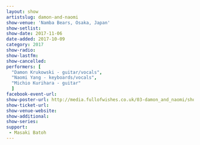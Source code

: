 ```yaml
---
layout: show
artistslug: damon-and-naomi
show-venue: 'Namba Bears, Osaka, Japan'
show-setlist:
show-date: 2017-11-06
date-added: 2017-10-09
category: 2017
show-radio: 
show-lastfm: 
show-cancelled: 
performers: [
  "Damon Krukowski - guitar/vocals",
  "Naomi Yang - keyboards/vocals",
  "Michio Kurihara - guitar"
  ]
facebook-event-url: 
show-poster-url: http://media.fullofwishes.co.uk/03-damon_and_naomi/show_assets/2017-11/2017-11-damon-and-naomi-japan.jpg
show-ticket-url: 
show-venue-website: 
show-additional:
show-series: 
support:
 - Masaki Batoh
---
```

